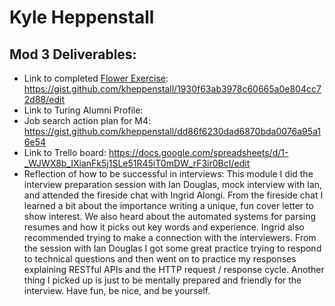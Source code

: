 # Kyle Heppenstall

## Mod 3 Deliverables:

* Link to completed [Flower Exercise](https://github.com/turingschool/professional_skills/blob/master/files/Career%20Unit%20-%20The%20Flower%20Diagram.pdf): https://gist.github.com/kheppenstall/1930f63ab3978c60665a0e804cc72d88/edit
* Link to Turing Alumni Profile:
* Job search action plan for M4: https://gist.github.com/kheppenstall/dd86f6230dad6870bda0076a95a16e54
* Link to Trello board: https://docs.google.com/spreadsheets/d/1-_WJWX8b_IXianFk5j1SLe51R45iT0mDW_rF3ir0BcI/edit
* Reflection of how to be successful in interviews: This module I did the interview preparation session with Ian Douglas, mock interview with Ian, and attended the fireside chat with Ingrid Alongi. From the fireside chat I learned a bit about the importance writing a unique, fun cover letter to show interest. We also heard about the automated systems for parsing resumes and how it picks out key words and experience. Ingrid also recommended trying to make a connection with the interviewers. From the session with Ian Douglas I got some great practice trying to respond to technical questions and then went on to practice my responses explaining RESTful APIs and the HTTP request / response cycle. Another thing I picked up is just to be mentally prepared and friendly for the interview. Have fun, be nice, and be yourself.

